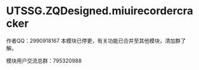 # UTSSG.ZQDesigned.miuirecordercracker
作者QQ：2990918167 本模块已停更，有关功能已合并至其他模块，清加群了解。

模块用户交流总群：795320988
